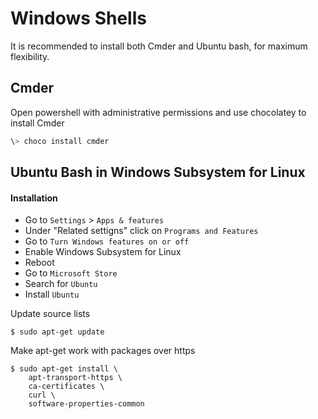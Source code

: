 # Windows Shells 
It is recommended to install both Cmder and Ubuntu bash, for maximum flexibility.

## Cmder
Open powershell with administrative permissions and use chocolatey to install Cmder

```powershell
\> choco install cmder
```

## Ubuntu Bash in Windows Subsystem for Linux

#### Installation

- Go to `Settings` > `Apps & features`
- Under "Related settigns" click on `Programs and Features`
- Go to `Turn Windows features on or off`
- Enable Windows Subsystem for Linux
- Reboot
- Go to `Microsoft Store`
- Search for `Ubuntu`
- Install `Ubuntu`

Update source lists

```
$ sudo apt-get update
```

Make apt-get work with packages over https

```
$ sudo apt-get install \
    apt-transport-https \
    ca-certificates \
    curl \
    software-properties-common
```
